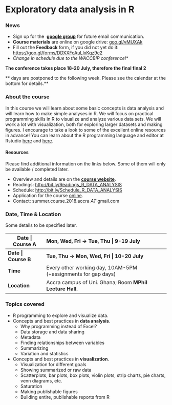 # Exploratory data analysis in R

### News

- Sign up for the  [**google group**](https://groups.google.com/forum/#!forum/r-2018-accra) for future email communication.
- **Course materials** are online on google drive: [goo.gl/vMUXAk](http://goo.gl/vMUXAk)
- Fill out the **Feedback** form, if you did not yet do it: https://goo.gl/forms/DDXXFoAuLIxKqz9e2
- *Change in schedule due to the WACCBIP conference!**

**The conference takes place 18-20 July, therefore the final final 2**

** days are postponed to the following week. Please see the calendar at the bottom for details.**

### About the course

In this course we will learn about some basic concepts is data analysis and will learn how to make simple analyses in R. We will focus on practical programming skills in R to visualize and analyze various data sets. We will work a lot with visualization, both for exploring larger datasets and making figures. I encourage to take a look to some of the excellent online resources in advance! You can learn about the R programming language and editor at Rstudio [here](https://scholar.harvard.edu/dromney/online-resources-learning-r) and [here](https://www.rstudio.com/online-learning/#r-programming).

#### Resources

Please find additional information on the links below. Some of them will only be available / completed later.

- Overview and details are on the [**course website**](https://vertesy.github.io/Exploratory-data-analysis-in-R/).
- Readings: <http://bit.ly/Readings_R_DATA_ANALYSIS>
- Schedule: <http://bit.ly/Schedule_R_DATA_ANALYSIS>
- Application for the course [online](https://goo.gl/forms/Y1OGDVQH70wExfhA2).
- Contact: summer.course.2018.accra _AT_ gmail.com
 
### Date, Time & Location

Some details to be specified later.

| Date \| Course A     | Mon, Wed, Fri →  Tue, Thu \|  9-19 July                      |
| -------------------- | :----------------------------------------------------------- |
| **Date \| Course B** | **Tue, Thu → Mon, Wed, Fri \|  10-20 July**                  |
| **Time**             | Every other working day, 10AM-5PM  (+assignments for gap days) |
| **Location**         | Accra campus of Uni. Ghana; Room **MPhil Lecture Hall.**     |



###  Topics covered

- R programming to explore and visualize data.
- Concepts and best practices in **data analysis**.
  - Why programming instead of Excel?
  - Data storage and data sharing
  - Metadata
  - Finding relationships between variables
  - Summarizing 
  - Variation and statistics
- Concepts and best practices in **visualization**.
  - Visualization for different goals
  - Showing summarized or raw data  
  - Scatterplots, bar plots, box plots, violin plots, strip charts,  pie charts, venn diagrams, etc.
  - Saturation
  - Making publishable figures
  - Building entire, publishable reports from R

